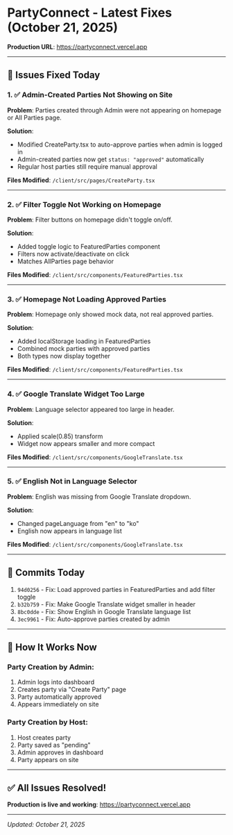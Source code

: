 # PartyConnect - Latest Fixes (October 21, 2025)

**Production URL**: https://partyconnect.vercel.app

---

## 🔧 Issues Fixed Today

### 1. ✅ Admin-Created Parties Not Showing on Site

**Problem**: Parties created through Admin were not appearing on homepage or All Parties page.

**Solution**: 
- Modified CreateParty.tsx to auto-approve parties when admin is logged in
- Admin-created parties now get `status: "approved"` automatically
- Regular host parties still require manual approval

**Files Modified**: `/client/src/pages/CreateParty.tsx`

---

### 2. ✅ Filter Toggle Not Working on Homepage

**Problem**: Filter buttons on homepage didn't toggle on/off.

**Solution**: 
- Added toggle logic to FeaturedParties component
- Filters now activate/deactivate on click
- Matches AllParties page behavior

**Files Modified**: `/client/src/components/FeaturedParties.tsx`

---

### 3. ✅ Homepage Not Loading Approved Parties

**Problem**: Homepage only showed mock data, not real approved parties.

**Solution**:
- Added localStorage loading in FeaturedParties
- Combined mock parties with approved parties
- Both types now display together

**Files Modified**: `/client/src/components/FeaturedParties.tsx`

---

### 4. ✅ Google Translate Widget Too Large

**Problem**: Language selector appeared too large in header.

**Solution**:
- Applied scale(0.85) transform
- Widget now appears smaller and more compact

**Files Modified**: `/client/src/components/GoogleTranslate.tsx`

---

### 5. ✅ English Not in Language Selector

**Problem**: English was missing from Google Translate dropdown.

**Solution**:
- Changed pageLanguage from "en" to "ko"
- English now appears in language list

**Files Modified**: `/client/src/components/GoogleTranslate.tsx`

---

## 📝 Commits Today

1. `94d0256` - Fix: Load approved parties in FeaturedParties and add filter toggle
2. `b32b759` - Fix: Make Google Translate widget smaller in header
3. `8bc0dde` - Fix: Show English in Google Translate language list
4. `3ec9961` - Fix: Auto-approve parties created by admin

---

## 🎯 How It Works Now

### Party Creation by Admin:
1. Admin logs into dashboard
2. Creates party via "Create Party" page
3. Party automatically approved
4. Appears immediately on site

### Party Creation by Host:
1. Host creates party
2. Party saved as "pending"
3. Admin approves in dashboard
4. Party appears on site

---

## ✅ All Issues Resolved!

**Production is live and working**: https://partyconnect.vercel.app

---

*Updated: October 21, 2025*

